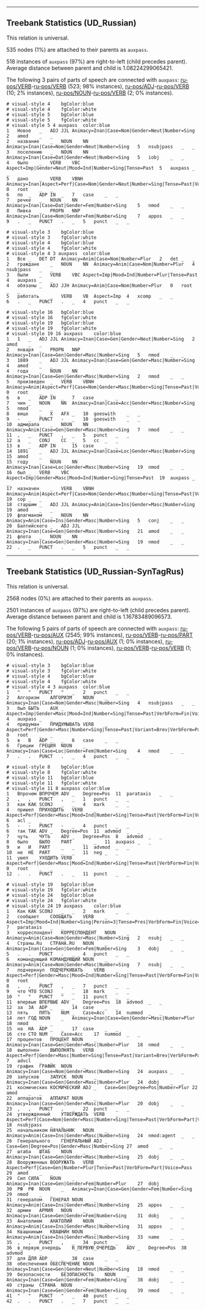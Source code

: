 

--------------------------------------------------------------------------------

## Treebank Statistics (UD_Russian)

This relation is universal.

535 nodes (1%) are attached to their parents as `auxpass`.

518 instances of `auxpass` (97%) are right-to-left (child precedes parent).
Average distance between parent and child is 1.08224299065421.

The following 3 pairs of parts of speech are connected with `auxpass`: [ru-pos/VERB]()-[ru-pos/VERB]() (523; 98% instances), [ru-pos/ADJ]()-[ru-pos/VERB]() (10; 2% instances), [ru-pos/NOUN]()-[ru-pos/VERB]() (2; 0% instances).


~~~ conllu
# visual-style 4	bgColor:blue
# visual-style 4	fgColor:white
# visual-style 5	bgColor:blue
# visual-style 5	fgColor:white
# visual-style 5 4 auxpass	color:blue
1	Новое	_	ADJ	JJL	Animacy=Inan|Case=Nom|Gender=Neut|Number=Sing	2	amod	_	_
2	название	_	NOUN	NN	Animacy=Inan|Case=Nom|Gender=Neut|Number=Sing	5	nsubjpass	_	_
3	поселению	_	NOUN	NN	Animacy=Inan|Case=Dat|Gender=Neut|Number=Sing	5	iobj	_	_
4	было	_	VERB	VBC	Aspect=Imp|Gender=Neut|Mood=Ind|Number=Sing|Tense=Past	5	auxpass	_	_
5	дано	_	VERB	VBNH	Animacy=Inan|Aspect=Perf|Case=Nom|Gender=Neut|Number=Sing|Tense=Past|Voice=Pass	0	root	_	_
6	по	_	ADP	IN	_	7	case	_	_
7	речке	_	NOUN	NN	Animacy=Inan|Case=Dat|Gender=Fem|Number=Sing	5	nmod	_	_
8	Пивка	_	PROPN	NNP	Animacy=Inan|Case=Nom|Gender=Fem|Number=Sing	7	appos	_	_
9	.	_	PUNCT	.	_	5	punct	_	_

~~~


~~~ conllu
# visual-style 3	bgColor:blue
# visual-style 3	fgColor:white
# visual-style 4	bgColor:blue
# visual-style 4	fgColor:white
# visual-style 4 3 auxpass	color:blue
1	Все	_	DET	DT	Animacy=Anim|Case=Nom|Number=Plur	2	det	_	_
2	граждане	_	NOUN	NN	Animacy=Anim|Case=Nom|Number=Plur	4	nsubjpass	_	_
3	были	_	VERB	VBC	Aspect=Imp|Mood=Ind|Number=Plur|Tense=Past	4	auxpass	_	_
4	обязаны	_	ADJ	JJH	Animacy=Anim|Case=Nom|Number=Plur	0	root	_	_
5	работать	_	VERB	VB	Aspect=Imp	4	xcomp	_	_
6	.	_	PUNCT	.	_	4	punct	_	_

~~~


~~~ conllu
# visual-style 16	bgColor:blue
# visual-style 16	fgColor:white
# visual-style 19	bgColor:blue
# visual-style 19	fgColor:white
# visual-style 19 16 auxpass	color:blue
1	1	_	ADJ	JJL	Animacy=Inan|Case=Gen|Gender=Neut|Number=Sing	2	amod	_	_
2	января	_	PROPN	NNP	Animacy=Inan|Case=Gen|Gender=Masc|Number=Sing	5	nmod	_	_
3	1889	_	ADJ	JJL	Animacy=Inan|Case=Gen|Gender=Masc|Number=Sing	4	amod	_	_
4	года	_	NOUN	NN	Animacy=Inan|Case=Gen|Gender=Masc|Number=Sing	2	nmod	_	_
5	произведен	_	VERB	VBNH	Animacy=Anim|Aspect=Perf|Case=Nom|Gender=Masc|Number=Sing|Tense=Past|Voice=Pass	0	root	_	_
6	в	_	ADP	IN	_	7	case	_	_
7	чин	_	NOUN	NN	Animacy=Inan|Case=Acc|Gender=Masc|Number=Sing	5	nmod	_	_
8	вице	_	X	AFX	_	10	goeswith	_	_
9	-	_	PUNCT	-	_	10	goeswith	_	_
10	адмирала	_	NOUN	NN	Animacy=Anim|Case=Gen|Gender=Masc|Number=Sing	7	nmod	_	_
11	,	_	PUNCT	,	_	5	punct	_	_
12	а	_	CONJ	CC	_	5	cc	_	_
13	в	_	ADP	IN	_	15	case	_	_
14	1891	_	ADJ	JJL	Animacy=Inan|Case=Loc|Gender=Masc|Number=Sing	15	amod	_	_
15	году	_	NOUN	NN	Animacy=Inan|Case=Loc|Gender=Masc|Number=Sing	19	nmod	_	_
16	был	_	VERB	VBC	Aspect=Imp|Gender=Masc|Mood=Ind|Number=Sing|Tense=Past	19	auxpass	_	_
17	назначен	_	VERB	VBNH	Animacy=Anim|Aspect=Perf|Case=Nom|Gender=Masc|Number=Sing|Tense=Past|Voice=Pass	19	cop	_	_
18	старшим	_	ADJ	JJL	Animacy=Anim|Case=Ins|Gender=Masc|Number=Sing	19	amod	_	_
19	флагманом	_	NOUN	NN	Animacy=Anim|Case=Ins|Gender=Masc|Number=Sing	5	conj	_	_
20	Балтийского	_	ADJ	JJL	Animacy=Inan|Case=Gen|Gender=Masc|Number=Sing	21	amod	_	_
21	флота	_	NOUN	NN	Animacy=Inan|Case=Gen|Gender=Masc|Number=Sing	19	nmod	_	_
22	.	_	PUNCT	.	_	5	punct	_	_

~~~




--------------------------------------------------------------------------------

## Treebank Statistics (UD_Russian-SynTagRus)

This relation is universal.

2568 nodes (0%) are attached to their parents as `auxpass`.

2501 instances of `auxpass` (97%) are right-to-left (child precedes parent).
Average distance between parent and child is 1.16783489096573.

The following 5 pairs of parts of speech are connected with `auxpass`: [ru-pos/VERB]()-[ru-pos/AUX]() (2545; 99% instances), [ru-pos/VERB]()-[ru-pos/PART]() (20; 1% instances), [ru-pos/ADJ]()-[ru-pos/AUX]() (1; 0% instances), [ru-pos/VERB]()-[ru-pos/NOUN]() (1; 0% instances), [ru-pos/VERB]()-[ru-pos/VERB]() (1; 0% instances).


~~~ conllu
# visual-style 3	bgColor:blue
# visual-style 3	fgColor:white
# visual-style 4	bgColor:blue
# visual-style 4	fgColor:white
# visual-style 4 3 auxpass	color:blue
1	"	"	PUNCT	"	_	2	punct	_	_
2	Алгоризм	АЛГОРИЗМ	NOUN	_	Animacy=Inan|Case=Nom|Gender=Masc|Number=Sing	4	nsubjpass	_	_
3	был	БЫТЬ	AUX	_	Aspect=Imp|Gender=Masc|Mood=Ind|Number=Sing|Tense=Past|VerbForm=Fin|Voice=Act	4	auxpass	_	_
4	придуман	ПРИДУМЫВАТЬ	VERB	_	Aspect=Perf|Gender=Masc|Number=Sing|Tense=Past|Variant=Brev|VerbForm=Part|Voice=Pass	0	root	_	_
5	в	В	ADP	_	_	6	case	_	_
6	Греции	ГРЕЦИЯ	NOUN	_	Animacy=Inan|Case=Loc|Gender=Fem|Number=Sing	4	nmod	_	_
7	.	.	PUNCT	.	_	4	punct	_	_

~~~


~~~ conllu
# visual-style 8	bgColor:blue
# visual-style 8	fgColor:white
# visual-style 11	bgColor:blue
# visual-style 11	fgColor:white
# visual-style 11 8 auxpass	color:blue
1	Впрочем	ВПРОЧЕМ	ADV	_	Degree=Pos	11	parataxis	_	_
2	,	,	PUNCT	,	_	1	punct	_	_
3	как	КАК	SCONJ	_	_	4	mark	_	_
4	пришел	ПРИХОДИТЬ	VERB	_	Aspect=Perf|Gender=Masc|Mood=Ind|Number=Sing|Tense=Past|VerbForm=Fin|Voice=Act	6	acl	_	_
5	-	-	PUNCT	-	_	4	punct	_	_
6	так	ТАК	ADV	_	Degree=Pos	11	advmod	_	_
7	чуть	ЧУТЬ	ADV	_	Degree=Pos	8	advmod	_	_
8	было	БЫЛО	PART	_	_	11	auxpass	_	_
9	и	И	PART	_	_	11	advmod	_	_
10	не	НЕ	PART	_	_	11	neg	_	_
11	ушел	УХОДИТЬ	VERB	_	Aspect=Perf|Gender=Masc|Mood=Ind|Number=Sing|Tense=Past|VerbForm=Fin|Voice=Act	0	root	_	_
12	.	.	PUNCT	.	_	11	punct	_	_

~~~


~~~ conllu
# visual-style 19	bgColor:blue
# visual-style 19	fgColor:white
# visual-style 24	bgColor:blue
# visual-style 24	fgColor:white
# visual-style 24 19 auxpass	color:blue
1	Как	КАК	SCONJ	_	_	2	mark	_	_
2	сообщает	СООБЩАТЬ	VERB	_	Aspect=Imp|Mood=Ind|Number=Sing|Person=3|Tense=Pres|VerbForm=Fin|Voice=Act	7	parataxis	_	_
3	корреспондент	КОРРЕСПОНДЕНТ	NOUN	_	Animacy=Anim|Case=Nom|Gender=Masc|Number=Sing	2	nsubj	_	_
4	Страны.Ru	СТРАНА.RU	NOUN	_	Animacy=Inan|Case=Gen|Gender=Fem|Number=Sing	3	dobj	_	_
5	.	.	PUNCT	.	_	4	punct	_	_
6	командующий	КОМАНДУЮЩИЙ	NOUN	_	Animacy=Anim|Case=Nom|Gender=Masc|Number=Sing	7	nsubj	_	_
7	подчеркнул	ПОДЧЕРКИВАТЬ	VERB	_	Aspect=Perf|Gender=Masc|Mood=Ind|Number=Sing|Tense=Past|VerbForm=Fin|Voice=Act	0	root	_	_
8	,	,	PUNCT	,	_	7	punct	_	_
9	что	ЧТО	SCONJ	_	_	18	mark	_	_
10	"	"	PUNCT	"	_	11	punct	_	_
11	впервые	ВПЕРВЫЕ	ADV	_	Degree=Pos	18	advmod	_	_
12	за	ЗА	ADP	_	_	14	case	_	_
13	пять	ПЯТЬ	NUM	_	Case=Acc	14	nummod	_	_
14	лет	ГОД	NOUN	_	Animacy=Inan|Case=Gen|Gender=Masc|Number=Plur	18	nmod	_	_
15	на	НА	ADP	_	_	17	case	_	_
16	сто	СТО	NUM	_	Case=Acc	17	nummod	_	_
17	процентов	ПРОЦЕНТ	NOUN	_	Animacy=Inan|Case=Gen|Gender=Masc|Number=Plur	18	nmod	_	_
18	выполнен	ВЫПОЛНЯТЬ	VERB	_	Aspect=Perf|Gender=Masc|Number=Sing|Tense=Past|Variant=Brev|VerbForm=Part|Voice=Pass	7	advcl	_	_
19	график	ГРАФИК	NOUN	_	Animacy=Inan|Case=Nom|Gender=Masc|Number=Sing	24	auxpass	_	_
20	запусков	ЗАПУСК	NOUN	_	Animacy=Inan|Case=Gen|Gender=Masc|Number=Plur	24	dobj	_	_
21	космических	КОСМИЧЕСКИЙ	ADJ	_	Case=Gen|Degree=Pos|Number=Plur	22	amod	_	_
22	аппаратов	АППАРАТ	NOUN	_	Animacy=Inan|Case=Gen|Gender=Masc|Number=Plur	20	dobj	_	_
23	,	,	PUNCT	,	_	22	punct	_	_
24	утвержденный	УТВЕРЖДАТЬ	VERB	_	Aspect=Perf|Case=Nom|Gender=Masc|Number=Sing|Tense=Past|VerbForm=Part|Voice=Pass	18	nsubjpass	_	_
25	начальником	НАЧАЛЬНИК	NOUN	_	Animacy=Anim|Case=Ins|Gender=Masc|Number=Sing	24	nmod:agent	_	_
26	Генерального	ГЕНЕРАЛЬНЫЙ	ADJ	_	Case=Gen|Degree=Pos|Gender=Masc|Number=Sing	27	amod	_	_
27	штаба	ШТАБ	NOUN	_	Animacy=Inan|Case=Gen|Gender=Masc|Number=Sing	25	dobj	_	_
28	Вооруженных	ВООРУЖАТЬ	VERB	_	Aspect=Perf|Case=Gen|Number=Plur|Tense=Past|VerbForm=Part|Voice=Pass	29	amod	_	_
29	Сил	СИЛА	NOUN	_	Animacy=Inan|Case=Gen|Gender=Fem|Number=Plur	27	dobj	_	_
30	РФ	РФ	NOUN	_	Animacy=Inan|Case=Gen|Gender=Fem|Number=Sing	29	nmod	_	_
31	генералом	ГЕНЕРАЛ	NOUN	_	Animacy=Anim|Case=Ins|Gender=Masc|Number=Sing	25	appos	_	_
32	армии	АРМИЯ	NOUN	_	Animacy=Inan|Case=Gen|Gender=Fem|Number=Sing	31	dobj	_	_
33	Анатолием	АНАТОЛИЙ	NOUN	_	Animacy=Anim|Case=Ins|Gender=Masc|Number=Sing	31	appos	_	_
34	Квашниным	КВАШНИН	NOUN	_	Animacy=Anim|Case=Ins|Gender=Masc|Number=Sing	33	name	_	_
35	,	,	PUNCT	,	_	34	punct	_	_
36	в_первую_очередь	В_ПЕРВУЮ_ОЧЕРЕДЬ	ADV	_	Degree=Pos	38	advmod	_	_
37	для	ДЛЯ	ADP	_	_	38	case	_	_
38	обеспечения	ОБЕСПЕЧЕНИЕ	NOUN	_	Animacy=Inan|Case=Gen|Gender=Neut|Number=Sing	18	nmod	_	_
39	безопасности	БЕЗОПАСНОСТЬ	NOUN	_	Animacy=Inan|Case=Gen|Gender=Fem|Number=Sing	38	dobj	_	_
40	страны	СТРАНА	NOUN	_	Animacy=Inan|Case=Gen|Gender=Fem|Number=Sing	39	nmod	_	_
41	"	"	PUNCT	"	_	40	punct	_	_
42	.	.	PUNCT	.	_	7	punct	_	_

~~~


